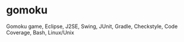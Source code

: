 # gomoku
Gomoku game, Eclipse, J2SE, Swing, JUnit, Gradle, Checkstyle, Code Coverage, Bash, Linux/Unix
